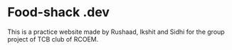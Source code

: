 # Food-shack .dev

This is a practice website made by Rushaad, Ikshit and Sidhi for the group project of TCB club of RCOEM.
